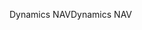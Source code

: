 <span data-ttu-id="087b8-101">Dynamics NAV</span><span class="sxs-lookup"><span data-stu-id="087b8-101">Dynamics NAV</span></span>
